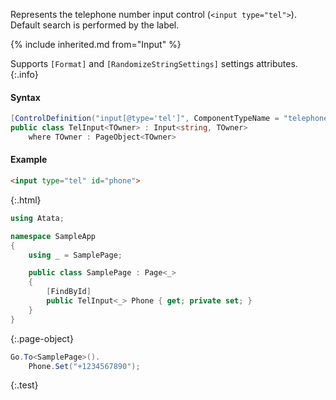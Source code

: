 Represents the telephone number input control (`<input type="tel">`).
Default search is performed by the label.

{% include inherited.md from="Input" %}

Supports `[Format]` and `[RandomizeStringSettings]` settings attributes.
{:.info}

#### Syntax

```cs
[ControlDefinition("input[@type='tel']", ComponentTypeName = "telephone input")]
public class TelInput<TOwner> : Input<string, TOwner>
    where TOwner : PageObject<TOwner>
```

#### Example

```html
<input type="tel" id="phone">
```
{:.html}

```cs
using Atata;

namespace SampleApp
{
    using _ = SamplePage;

    public class SamplePage : Page<_>
    {
        [FindById]
        public TelInput<_> Phone { get; private set; }
    }
}
```
{:.page-object}

```cs
Go.To<SamplePage>().
    Phone.Set("+1234567890");
```
{:.test}